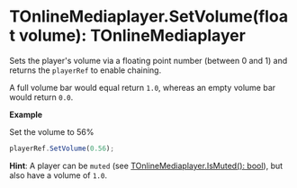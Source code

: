 # TOnlineMediaplayer.SetVolume(float volume): TOnlineMediaplayer

Sets the player's volume via a floating point number (between 0 and 1) and returns the `playerRef` to enable chaining.

A full volume bar would equal return `1.0`,
whereas an empty volume bar would return `0.0`.

**Example**

Set the volume to 56%

```javascript
playerRef.SetVolume(0.56);
```

**Hint**:
A player can be `muted` (see [TOnlineMediaplayer.IsMuted(): bool](TOnlineMediaplayer.IsMuted.md)), but also have a volume of `1.0`.

